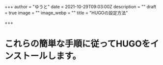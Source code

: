 +++
author = "ゆうと"
date = 2021-10-29T09:03:00Z
description = ""
draft = true
image = ""
image_webp = ""
title = "HUGOの設定方法"

+++
# これらの簡単な手順に従ってHUGOをインストールします。